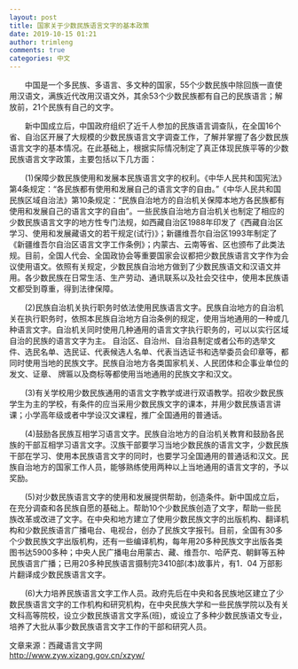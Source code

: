 ```yaml
---
layout: post
title: 国家关于少数民族语言文字的基本政策
date: 2019-10-15 01:21
author: trimleng
comments: true
categories: 中文
---
```

<!-- wp:paragraph -->
<p>　　中国是一个多民族、多语言、多文种的国家，55个少数民族中除回族一直使用汉语文，满族近代改用汉语文外，其余53个少数民族都有自己的民族语言；解放前，21个民族有自己的文字。</p>
<!-- /wp:paragraph -->

<!-- wp:paragraph -->
<p>　　新中国成立后，中国政府组织了近千人参加的民族语言调查队，在全国16个省、自治区开展了大规模的少数民族语言文字调查工作，了解并掌握了各少数民族语言文字的基本情况。在此基础上，根据实际情况制定了真正体现民族平等的少数民族语言文字政策，主要包括以下几方面：</p>
<!-- /wp:paragraph -->

<!-- wp:more -->
<!--more-->
<!-- /wp:more -->

<!-- wp:paragraph -->
<p>　　(1)保障少数民族使用和发展本民族语言文字的权利。《中华人民共和国宪法》第4条规定：“各民族都有使用和发展自己的语言文字的自由。”《中华人民共和国民族区域自治法》第10条规定：“民族自治地方的自治机关保障本地方各民族都有使用和发展自己的语言文字的自由”。一些民族自治地方自治机关也制定了相应的少数民族语言文字的地方性专门法规，如西藏自治区1988年印发了《西藏自治区学习、使用和发展藏语文的若干规定(试行)》；新疆维吾尔自治区1993年制定了《新疆维吾尔自治区语言文字工作条例》；内蒙古、云南等省、区也颁布了此类法规。目前，全国人代会、全国政协会等重要国家会议都把少数民族语言文字作为会议使用语文。依照有关规定，少数民族自治地方做到了少数民族语文和汉语文并用。各少数民族在日常生活、生产劳动、通讯联系以及社会交往中，使用本民族语文都受到尊重，得到法律保障。</p>
<!-- /wp:paragraph -->

<!-- wp:paragraph -->
<p>　　(2)民族自治机关执行职务时依法使用民族语言文字。民族自治地方的自治机关在执行职务时，依照本民族自治地方自治条例的规定，使用当地通用的一种或几种语言文字。自治机关同时使用几种通用的语言文字执行职务的，可以以实行区域自治的民族的语言文字为主。 自治区、自治州、自治县制定或者公布的选举文件、选民名单、选民证、代表候选人名单、代表当选证书和选举委员会印章等，都同时使用当地的民族文字。民族自治地方各类国家机关、人民团体和企事业单位的发文、证章、 牌匾以及商标等都使用当地通用的民族文字和汉文。</p>
<!-- /wp:paragraph -->

<!-- wp:paragraph -->
<p>　　(3)有关学校用少数民族通用的语言文字教学或进行双语教学。招收少数民族学生为主的学校，有条件的应当采用少数民族文字的课本，并用少数民族语言讲课；小学高年级或者中学设汉文课程，推广全国通用的普通话。</p>
<!-- /wp:paragraph -->

<!-- wp:paragraph -->
<p>　　(4)鼓励各民族互相学习语言文字。民族自治地方的自治机关教育和鼓励各民族的干部互相学习语言文字。汉族干部要学习当地少数民族的语言文字，少数民族干部在学习、使用本民族语言文字的同时，也要学习全国通用的普通话和汉文。民族自治地方的国家工作人员，能够熟练使用两种以上当地通用的语言文字的，予以奖励。</p>
<!-- /wp:paragraph -->

<!-- wp:paragraph -->
<p>　　(5)对少数民族语言文字的使用和发展提供帮助，创造条件。新中国成立后，在充分调查和各民族自愿的基础上。帮助10个少数民族创造了文字，帮助一些民族改革或改进了文字。在中央和地方建立了使用少数民族文字的出版机构、翻译机构和少数民族语言广播电台、电视台，创办了民族文字报刊。目前，全国有30多个少数民族文字出版机构，还有一些编译机构，每年用20多种民族文字出版各类图书达5900多种；中央人民广播电台用蒙古、藏、维吾尔、哈萨克、朝鲜等五种民族语言广播；已用20多种民族语言摄制完3410部(本)故事片，有1．04 万部影片翻译成少数民族语言文字。</p>
<!-- /wp:paragraph -->

<!-- wp:paragraph -->
<p>　　(6)大力培养民族语言文字工作人员。政府先后在中央和各民族地区建立了少数民族语言文字的工作机构和研究机构，在中央民族大学和一些民族学院以及有关文科高等院校，设立少数民族语言文字系(班)，或设立了多种少数民族语文专业，培养了大批从事少数民族语言文字工作的干部和研究人员。</p>
<!-- /wp:paragraph -->

<!-- wp:paragraph -->
<p>文章来源：西藏语言文字网  <br><a href="http://www.zyw.xizang.gov.cn/xzyw/">http://www.zyw.xizang.gov.cn/xzyw/</a> </p>
<!-- /wp:paragraph -->
